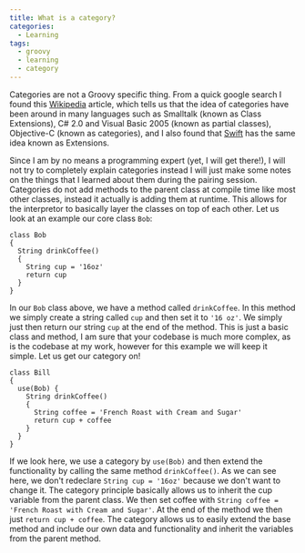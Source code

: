 ```yaml
---
title: What is a category?
categories:
  - Learning
tags:
  - groovy
  - learning
  - category
---
```


Categories are not a Groovy specific thing. From a quick google search I found this [Wikipedia](https://en.wikipedia.org/wiki/Class_(computer_programming)#Partial) article, which tells us  that the idea of categories have been around in many languages such as Smalltalk (known as Class Extensions), C# 2.0 and Visual Basic 2005 (known as partial classes), Objective-C (known as categories), and I also found that [Swift](https://developer.apple.com/library/ios/documentation/Swift/Conceptual/Swift_Programming_Language/Extensions.html) has the same idea known as Extensions.

Since I am by no means a programming expert (yet, I will get there!), I will not try to completely explain categories instead I will just make some notes on the things that I learned about them during the pairing session. Categories do not add methods to the parent class at compile time like most other classes, instead it actually is adding them at runtime. This allows for the interpretor to basically layer the classes on top of each other. Let us look at an example our core class `Bob`:

```
class Bob
{
  String drinkCoffee()
  {
    String cup = '16oz'
    return cup
  }
}
```

In our `Bob` class above, we have a method called `drinkCoffee`. In this method we simply create a string called `cup` and then set it to `'16 oz'`. We simply just then return our string `cup` at the end of the method. This is just a basic class and method, I am sure that your codebase is much more complex, as is the codebase at my work, however for this example we will keep it simple. Let us get our category on!

```
class Bill
{
  use(Bob) {
    String drinkCoffee()
    {
      String coffee = 'French Roast with Cream and Sugar'
      return cup + coffee
    }
  }
}
```

If we look here, we use a category by `use(Bob)` and then extend the functionality by calling the same method `drinkCoffee()`. As we can see here, we don't redeclare `String cup = '16oz'` because we don't want to change it. The category principle basically allows us to inherit the cup variable from the parent class. We then set coffee with `String coffee = 'French Roast with Cream and Sugar'`. At the end of the method we then just `return cup + coffee`. The category allows us to easily extend the base method and include our own data and functionality and inherit the variables from the parent method.
